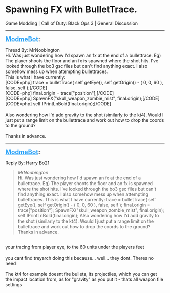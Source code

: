 # Spawning FX with BulletTrace.
Game Modding | Call of Duty: Black Ops 3 | General Discussion

---
<strong style="font-size: 1.4em;"><span style="text-decoration: underline;text-decoration-color: #34a7f9;"><span style="color:#34a7f9;">ModmeBot</span></span>:</strong>

<p>Thread By: MrNoobington<br />Hi. Was just wondering how I&#39;d spawn an fx at the end of a bullettrace. Eg) The player shoots the floor and an fx is spawned where the shot hits. I&#39;ve looked through the bo3 gsc files but can&#39;t find anything exact. I also somehow mess up when attempting bullettraces.<br />This is what I have currently: <br />[CODE=php] trace = bulletTrace( self getEye(), self getOrigin() - ( 0, 0, 60 ), false, self );[/CODE]<br />[CODE=php] final.origin = trace[&quot;position&quot;];[/CODE]<br />[CODE=php] SpawnFX(&quot;skull_weapon_zombie_mist&quot;, final.origin);[/CODE]<br />[CODE=php] self IPrintLnBold(final.origin);[/CODE]<br /> <br />Also wondering how I&#39;d add gravity to the shot (similarly to the kt4). Would I just put a range limit on the bullettrace and work out how to drop the coords to the ground?<br /> <br />Thanks in advance.</p>

---
<strong style="font-size: 1.4em;"><span style="text-decoration: underline;text-decoration-color: #34a7f9;"><span style="color:#34a7f9;">ModmeBot</span></span>:</strong>

<p>Reply By: Harry Bo21<br /><blockquote><em>MrNoobington</em><br />Hi. Was just wondering how I&#39;d spawn an fx at the end of a bullettrace. Eg) The player shoots the floor and an fx is spawned where the shot hits. I&#39;ve looked through the bo3 gsc files but can&#39;t find anything exact. I also somehow mess up when attempting bullettraces. This is what I have currently:  trace = bulletTrace( self getEye(), self getOrigin() - ( 0, 0, 60 ), false, self ); final.origin = trace[&quot;position&quot;]; SpawnFX(&quot;skull_weapon_zombie_mist&quot;, final.origin); self IPrintLnBold(final.origin);   Also wondering how I&#39;d add gravity to the shot (similarly to the kt4). Would I just put a range limit on the bullettrace and work out how to drop the coords to the ground?   Thanks in advance.</blockquote><br /> your tracing from player eye, to the 60 units under the players feet<br /> <br />you cant find treyarch doing this because... well... they dont. Theres no need<br /> <br />The kt4 for example doesnt fire bullets, its projectiles, which you can get the impact location from, as for &quot;gravity&quot; as you put it - thats all weapon file settings</p>
